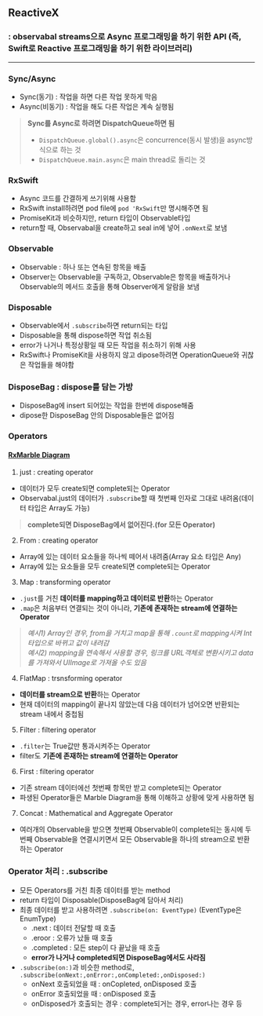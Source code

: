 ## ReactiveX
### : observabal streams으로 Async 프로그래밍을 하기 위한 API (즉, Swift로 Reactive 프로그래밍을 하기 위한 라이브러리)

---

### Sync/Async

- Sync(동기) : 작업을 하면 다른 작업 못하게 막음
- Async(비동기) : 작업을 해도 다른 작업은 계속 실행됨

> **Sync를 Async로 하려면 DispatchQueue하면 됨**  
> - `DispatchQueue.global().async`은 concurrence(동시 발생)을 async방식으로 하는 것  
> - `DispatchQueue.main.async`은 main thread로 돌리는 것

### RxSwift

- Async 코드를 간결하게 쓰기위해 사용함
- RxSwift install하려면 pod file에 `pod 'RxSwift`만 명시해주면 됨
- PromiseKit과 비슷하지만, return 타입이 Observable타입
- return할 때, Observabal을 create하고 seal in에 넣어 `.onNext`로 보냄

### Observable

- Observable : 하나 또는 연속된 항목을 배출
- Observer는 Observable을 구독하고, Observable은 항목을 배출하거나 Observable의 메서드 호출을 통해 Observer에게 알람을 보냄

### Disposable

- Observable에서 `.subscribe`하면 return되는 타입
- Disposable을 통해 dispose하면 작업 취소됨
- error가 나거나 특정상황일 때 모든 작업을 취소하기 위해 사용
- RxSwift나 PromiseKit을 사용하지 않고 dipose하려면 OperationQueue와 귀찮은 작업들을 해야함

### DisposeBag : dispose를 담는 가방

- DisposeBag에 insert 되어있는 작업을 한번에 dispose해줌
- dipose한 DisposeBag 안의 Disposable들은 없어짐

### Operators
#### [RxMarble Diagram](https://rxmarbles.com)

1. just : creating operator

- 데이터가 모두 create되면 complete되는 Operator
- Observabal.just의 데이터가 `.subscribe`할 때 첫번째 인자로 그대로 내려옴(데이터 타입은 Array도 가능)
> **complete되면 DisposeBag에서 없어진다.(for 모든 Operator)**

2. From : creating operator

- Array에 있는 데이터 요소들을 하나씩 떼어서 내려줌(Array 요소 타입은 Any)
- Array에 있는 요소들을 모두 create되면 complete되는 Operator

3. Map : transforming operator

- `.just`를 거친 **데이터를 mapping하고 데이터로 반환**하는 Operator
- `.map`은 처음부터 연결되는 것이 아니라, **기존에 존재하는 stream에 연결하는 Operator**
> *예시1) Array인 경우, from을 거치고 map을 통해 `.count`로 mapping시켜 Int타입으로 바뀌고 값이 내려감*  
> *예시2) mapping을 연속해서 사용할 경우, 링크를 URL객체로 변환시키고 data를 가져와서 UIImage로 가져올 수도 있음*

4. FlatMap : trsnsforming operator

- **데이터를 stream으로 반환**하는 Operator
- 현재 데이터의 mapping이 끝나지 않았는데 다음 데이터가 넘어오면 반환되는 stream 내에서 중첩됨

5. Filter : filtering operator

- `.filter`는 True값만 통과시켜주는 Operator
- filter도 **기존에 존재하는 stream에 연결하는 Operator**

6. First : filtering operator

- 기존 stream 데이터에선 첫번째 항목만 받고 complete되는 Operator
- 파생된 Operator들은 Marble Diagram을 통해 이해하고 상황에 맞게 사용하면 됨

7. Concat : Mathematical and Aggregate Operator

- 여러개의 Observable을 받으면 첫번째 Observable이 complete되는 동시에 두번째 Observable을 연결시키면서 모든 Observable을 하나의 stream으로 반환하는 Operator

### Operator 처리 : .subscribe

- 모든 Operators를 거친 최종 데이터를 받는 method
- return 타입이 Disposable(DisposeBag에 담아서 처리)
- 최종 데이터를 받고 사용하려면 `.subscribe(on: EventType)` (EventType은 EnumType)
  - .next : 데이터 전달할 때 호출  
  - .eroor : 오류가 났들 때 호출  
  - .completed : 모든 step이 다 끝났을 때 호출  
  - **error가 나거나 completed되면 DisposeBag에서도 사라짐**
- `.subscribe(on:)`과 비슷한 method로, `.subscribe(onNext:,onError:,onCompleted:,onDisposed:)`
  - onNext 호출되었을 때 : onCopleted, onDisposed 호출  
  - onError 호출되었을 때 : onDisposed 호출  
  - onDisposed가 호출되는 경우 : complete되거는 경우, error나는 경우 등

